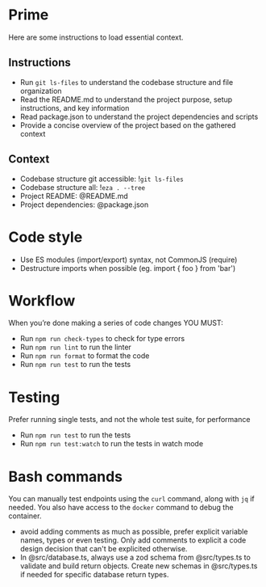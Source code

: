 # Prime

Here are some instructions to load essential context.

## Instructions

- Run `git ls-files` to understand the codebase structure and file organization
- Read the README.md to understand the project purpose, setup instructions, and key information
- Read package.json to understand the project dependencies and scripts
- Provide a concise overview of the project based on the gathered context

## Context

- Codebase structure git accessible: !`git ls-files`
- Codebase structure all: !`eza . --tree`
- Project README: @README.md
- Project dependencies: @package.json

# Code style

- Use ES modules (import/export) syntax, not CommonJS (require)
- Destructure imports when possible (eg. import { foo } from 'bar')

# Workflow

When you’re done making a series of code changes YOU MUST:

- Run `npm run check-types` to check for type errors
- Run `npm run lint` to run the linter
- Run `npm run format` to format the code
- Run `npm run test` to run the tests

# Testing

Prefer running single tests, and not the whole test suite, for performance

- Run `npm run test` to run the tests
- Run `npm run test:watch` to run the tests in watch mode

# Bash commands

You can manually test endpoints using the `curl` command, along with `jq` if needed.
You also have access to the `docker` command to debug the container.

- avoid adding comments as much as possible, prefer explicit variable names, types or even testing. Only add comments to explicit a code design decision that can't be explicited otherwise.
- In @src/database.ts, always use a zod schema from @src/types.ts to validate and build return objects. Create new schemas in @src/types.ts if needed for specific database return types.
